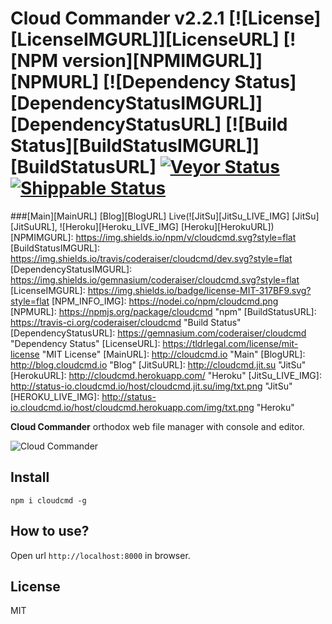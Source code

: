 Cloud Commander v2.2.1 [![License][LicenseIMGURL]][LicenseURL] [![NPM version][NPMIMGURL]][NPMURL] [![Dependency Status][DependencyStatusIMGURL]][DependencyStatusURL] [![Build Status][BuildStatusIMGURL]][BuildStatusURL] [![Veyor Status][VeyorStatusIMGURL]][VeyorStatusURL] [![Shippable Status][ShippableIMGURL]][ShippableURL]
===============
###[Main][MainURL] [Blog][BlogURL] Live(![JitSu][JitSu_LIVE_IMG] [JitSu][JitSuURL], ![Heroku][Heroku_LIVE_IMG] [Heroku][HerokuURL])
[NPMIMGURL]:                https://img.shields.io/npm/v/cloudcmd.svg?style=flat
[BuildStatusIMGURL]:        https://img.shields.io/travis/coderaiser/cloudcmd/dev.svg?style=flat
[DependencyStatusIMGURL]:   https://img.shields.io/gemnasium/coderaiser/cloudcmd.svg?style=flat
[LicenseIMGURL]:            https://img.shields.io/badge/license-MIT-317BF9.svg?style=flat
[NPM_INFO_IMG]:             https://nodei.co/npm/cloudcmd.png
[NPMURL]:                   https://npmjs.org/package/cloudcmd "npm"
[BuildStatusURL]:           https://travis-ci.org/coderaiser/cloudcmd  "Build Status"
[DependencyStatusURL]:      https://gemnasium.com/coderaiser/cloudcmd "Dependency Status"
[LicenseURL]:               https://tldrlegal.com/license/mit-license "MIT License"
[MainURL]:                  http://cloudcmd.io "Main"
[BlogURL]:                  http://blog.cloudcmd.io "Blog"
[JitSuURL]:                 http://cloudcmd.jit.su "JitSu"
[HerokuURL]:                http://cloudcmd.herokuapp.com/ "Heroku"
[JitSu_LIVE_IMG]:           http://status-io.cloudcmd.io/host/cloudcmd.jit.su/img/txt.png "JitSu"
[HEROKU_LIVE_IMG]:          http://status-io.cloudcmd.io/host/cloudcmd.herokuapp.com/img/txt.png "Heroku"

[VeyorStatusIMGURL]:        https://ci.appveyor.com/api/projects/status/32r7s2skrgm9ubva?svg=true
[VeyorStatusURL]:           https://ci.appveyor.com/project/coderaiser/cloudcmd "Build Status"

[ShippableIMGURL]:          https://api.shippable.com/projects/550adb2e5ab6cc1352a50b28/badge?branchName=master
[ShippableURL]:             https://app.shippable.com/projects/550adb2e5ab6cc1352a50b28/builds/latest "Shippable Build"


**Cloud Commander** orthodox web file manager with console and editor.

![Cloud Commander](http://cloudcmd.io/img/logo/cloudcmd.png "Cloud Commander")

## Install

```
npm i cloudcmd -g
```

## How to use?

Open url `http://localhost:8000` in browser.

## License

MIT
